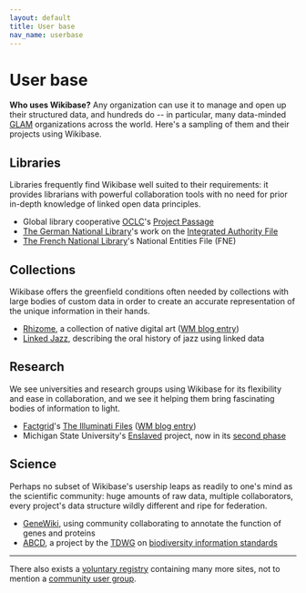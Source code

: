 ```yaml
---
layout: default
title: User base
nav_name: userbase
---
```



# User base

**Who uses Wikibase?** Any organization can use it to manage and open up their structured data, and hundreds do -- in particular, many data-minded [GLAM](https://en.wikipedia.org/wiki/GLAM_(industry_sector)) organizations across the world. Here's a sampling of them and their projects using Wikibase. 

## Libraries

Libraries frequently find Wikibase well suited to their requirements: it provides librarians with powerful collaboration tools with no need for prior in-depth knowledge of linked open data principles. 

- Global library cooperative [OCLC](https://www.oclc.org)'s [Project Passage](https://www.oclc.org/research/publications/2019/oclcresearch-creating-library-linked-data-with-wikibase-project-passage.html)
- [The German National Library](https://blog.wikimedia.de/2019/05/09/new-testing-ground-for-wikibase-a-federal-agency-goes-on-an-expedition-in-the-wiki-universe/)'s work on the [Integrated Authority File](https://www.dnb.de/EN/Professionell/Standardisierung/GND/gnd_node.html;jsessionid=E61B2D7E0B50C9B6FCF9A77BD3DE79B3.internet552#doc147904bodyText1)
- [The French National Library](https://www.transition-bibliographique.fr/fne/french-national-entities-file/)'s National Entities File (FNE)

## Collections

Wikibase offers the greenfield conditions often needed by collections with large bodies of custom data in order to create an accurate representation of the unique information in their hands.

- [Rhizome](https://rhizome.org/about/), a collection of native digital art ([WM blog entry](https://wikimediafoundation.org/news/2018/09/06/rhizome-wikibase/))
- [Linked Jazz](https://linkedjazz.org/using-wikibase-for-linked-jazz/), describing the oral history of jazz using linked data

## Research

We see universities and research groups using Wikibase for its flexibility and ease in collaboration, and we see it helping them bring fascinating bodies of information to light. 

- [Factgrid](https://blog.factgrid.de/welcome)'s  [The Illuminati Files](https://blog.factgrid.de/archives/category/projects/the-illuminati-files-online) ([WM blog entry](https://wikimediafoundation.org/news/2018/08/30/wikibase-illuminati-history/))
- Michigan State University's [Enslaved](https://enslaved.org/) project, now in its  [second phase](https://socialscience.msu.edu/news-events/news/2019-09-13.html)

## Science

Perhaps no subset of Wikibase's usership leaps as readily to one's mind as the scientific community: huge amounts of raw data, multiple collaborators, every project's data structure wildly different and ripe for federation. 

- [GeneWiki](https://en.wikipedia.org/wiki/Wikipedia:WikiProject_Molecular_Biology/Genetics/Gene_Wiki), using community collaborating to annotate the function of genes and proteins
- [ABCD](https://biss.pensoft.net/article/37212/), a project by the [TDWG](https://www.tdwg.org/) on [biodiversity information standards](https://www.tdwg.org/standards/) 

<hr>

There also exists a [voluntary registry](https://wikibase-registry.wmflabs.org/wiki/Main_Page) containing many more sites, not to mention a [community user group](https://meta.wikimedia.org/wiki/Wikibase_Community_User_Group/Reports/2018).

